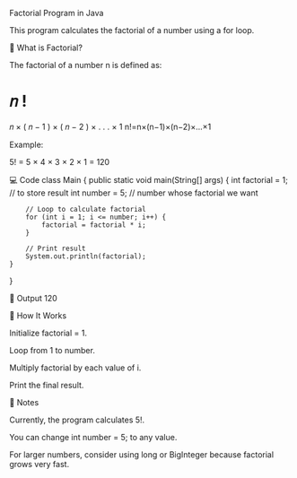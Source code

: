 Factorial Program in Java

This program calculates the factorial of a number using a for loop.

📌 What is Factorial?

The factorial of a number n is defined as:

𝑛
!
=
𝑛
×
(
𝑛
−
1
)
×
(
𝑛
−
2
)
×
.
.
.
×
1
n!=n×(n−1)×(n−2)×...×1

Example:

5! = 5 × 4 × 3 × 2 × 1 = 120

💻 Code
class Main {
    public static void main(String[] args) {
        int factorial = 1;   // to store result
        int number = 5;      // number whose factorial we want

        // Loop to calculate factorial
        for (int i = 1; i <= number; i++) {
            factorial = factorial * i;
        }

        // Print result
        System.out.println(factorial);
    }
}

📌 Output
120

🚀 How It Works

Initialize factorial = 1.

Loop from 1 to number.

Multiply factorial by each value of i.

Print the final result.

📝 Notes

Currently, the program calculates 5!.

You can change int number = 5; to any value.

For larger numbers, consider using long or BigInteger because factorial grows very fast.
